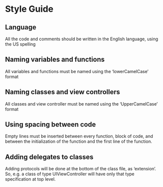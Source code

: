 # Style Guide 

## Language
All the code and comments should be written in the English language, using the US spelling

## Naming variables and functions
All variables and functions must be named using the ‘lowerCamelCase’ format

## Naming classes and view controllers
All classes and view controller must be named using the ‘UpperCamelCase’ format

## Using spacing between code
Empty lines must be inserted between every function, block of code, and between the initialization of the function and the first line of the function.

## Adding delegates to classes
Adding protocols will be done at the bottom of the class file, as ‘extension’. So, e.g. a class of type UIViewController will have only that type specification at top level. 

